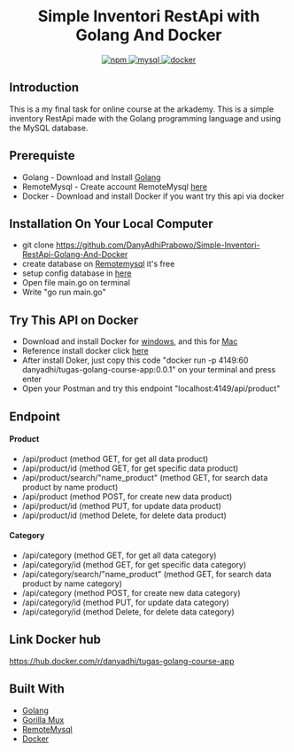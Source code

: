 <h1 align="center">Simple Inventori RestApi with Golang And Docker</h1>

<div align="center">
  <a href="#">
    <img src="https://img.shields.io/badge/Golang-1.12.7-blue.svg?style=flat-square" alt="npm">
  </a>
  <a href="#">
    <img src="https://img.shields.io/badge/MySQL-.-orange.svg?style=flat-square" alt="mysql">
  </a>
  <a href="#">
    <img src="https://img.shields.io/badge/Docker-19.03.1-9cf.svg?style=flat-square" alt="docker">
  </a>
</div>


## Introduction
This is a my final task for online course at the arkademy. This is a simple inventory RestApi made with the Golang programming language and using the MySQL database.

## Prerequiste
- Golang - Download and Install [Golang](https://golang.org/)
- RemoteMysql - Create account RemoteMysql  [here](https://remotemysql.com/)
- Docker - Download and install Docker if you want try this api via docker

## Installation On Your Local Computer
- git clone https://github.com/DanyAdhiPrabowo/Simple-Inventori-RestApi-Golang-And-Docker
- create database on [Remotemysql](https://remotemysql.com/) it's free
- setup config database in [here](https://github.com/DanyAdhiPrabowo/Simple-Inventori-RestApi-Golang-And-Docker/blob/master/src/config/config.go)
- Open file main.go on terminal
- Write "go run main.go"

## Try This API on Docker
- Download and install Docker for [windows]('https://docs.docker.com/docker-for-windows/install/'), and this for [Mac]('https://docs.docker.com/docker-for-mac/install/')
- Reference install docker click [here]('https://runnable.com/docker/getting-started/')
- After install Doker, just copy this code "docker run -p 4149:60 danyadhi/tugas-golang-course-app:0.0.1" on your terminal and press enter
- Open your Postman and try this endpoint "localhost:4149/api/product"

## Endpoint
#### Product
- /api/product                        (method GET, for get all data product)
- /api/product/id                     (method GET, for get specific data product)
- /api/product/search/"name_product"  (method GET, for search data product by name product)
- /api/product                        (method POST, for create new data product)
- /api/product/id                     (method PUT, for update data product)
- /api/product/id                     (method Delete, for delete data product)

#### Category
- /api/category                        (method GET, for get all data category)
- /api/category/id                     (method GET, for get specific data category)
- /api/category/search/"name_product"  (method GET, for search data product by name category)
- /api/category                        (method POST, for create new data category)
- /api/category/id                     (method PUT, for update data category)
- /api/category/id                     (method Delete, for delete data category)

## Link Docker hub
https://hub.docker.com/r/danyadhi/tugas-golang-course-app

## Built With

* [Golang](https://golang.org/)
* [Gorilla Mux](https://github.com/gorilla/mux)
* [RemoteMysql](https://remotemysql.com/)
* [Docker](https://www.docker.com)
